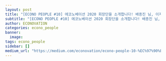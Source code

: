 ```yaml
---
layout: post
title: "[ECONO PEOPLE #10] 에코노베이션 2020 회장단을 소개합니다! 배종진 님, 이지율 님"
subtitle: "[ECONO PEOPLE #10] 에코노베이션 2020 회장단을 소개합니다! 배종진 님, 이지율 님"
author: ECONOVATION
categories: econo_people
banner:
  image:
tags: econo_people
sidebar: []
medium_url: "https://medium.com/econovation/econo-people-10-%EC%97%90%EC%BD%94%EB%85%B8%EB%B2%A0%EC%9D%B4%EC%85%98-2020-%ED%9A%8C%EC%9E%A5%EB%8B%A8%EC%9D%84-%EC%86%8C%EA%B0%9C%ED%95%A9%EB%8B%88%EB%8B%A4-%EB%B0%B0%EC%A2%85%EC%A7%84-%EB%8B%98-%EC%9D%B4%EC%A7%80%EC%9C%A8-%EB%8B%98-659d0e69cd0e"
---
```

